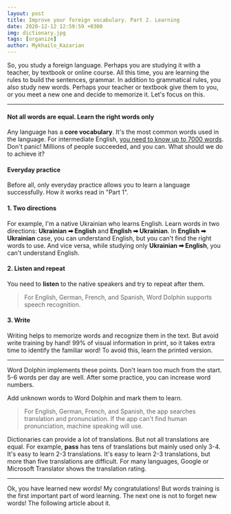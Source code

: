 ```yaml
---
layout: post
title: Improve your foreign vocabulary. Part 2. Learning
date: 2020-12-12 12:59:59 +0300
img: dictionary.jpg
tags: [organize]
author: Mykhailo_Kazarian
---
```

So, you study a foreign language. Perhaps you are studying it with a teacher, by textbook or online course. All this time, you are learning the rules to build the sentences, grammar. In addition to grammatical rules, you also study new words. Perhaps your teacher or textbook give them to you, or you meet a new one and decide to memorize it. Let's focus on this.

***

#### Not all words are equal. Learn the right words only
Any language has a **core vocabulary**. It's the most common words used in the language. For intermediate English, [you need to know up to 7000 words](http://www.englishteachermelanie.com/study-tip-the-english-words-you-need-to-know/). Don't panic! Millions of people succeeded, and you can.  What should we do to achieve it?

#### Everyday practice
Before all, only everyday practice allows you to learn a language successfully. How it works read in "Part 1".

#### 1. Two directions
For example, I'm a native Ukrainian who learns English. Learn words in two directions:  **Ukrainian ➡ English** and **English ➡ Ukrainian**. In **English ➡ Ukrainian** case, you can understand English, but you can't find the right words to use. And vice versa, while studying only **Ukrainian ➡ English**, you can't understand English.

#### 2. Listen and repeat
You need to **listen** to the native speakers and try to repeat after them.

>For English, German, French, and Spanish, Word Dolphin supports speech recognition.

#### 3. Write
Writing helps to memorize words and recognize them in the text. But avoid write training by hand! 99% of visual information in print, so it takes extra time to identify the familiar word! To avoid this, learn the printed version.

***

Word Dolphin implements these points. Don't learn too much from the start. 5-6 words per day are well. After some practice, you can increase word numbers.

Add unknown words to Word Dolphin and mark them to learn.

>For English, German, French, and Spanish, the app searches translation and pronunciation. If the app can't find human pronunciation, machine speaking will use.

Dictionaries can provide a lot of translations. But not all translations are equal. For example, **pass** has tens of translations but mainly used only 3-4. It's easy to learn 2-3 translations. It's easy to learn 2-3 translations, but more than five translations are difficult. For many languages, Google or Microsoft Translator shows the translation rating.

***

Ok, you have learned new words! My congratulations! But words training is the first important part of word learning. The next one is not to forget new words! The following article about it.
